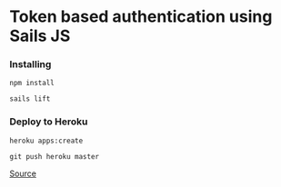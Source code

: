 # Token based authentication using Sails JS


### Installing
```
npm install
```

```
sails lift
```

### Deploy to Heroku
```
heroku apps:create
```

```
git push heroku master
```

[Source](https://hellosails.com/building-api-authentication-from-scratch-part-2/)
